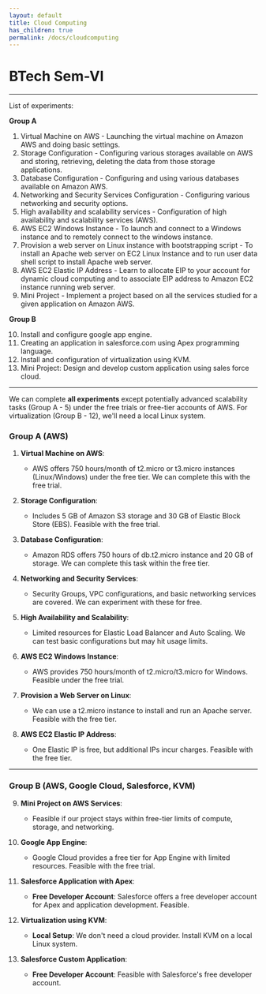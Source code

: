 ```yaml
---
layout: default
title: Cloud Computing
has_children: true
permalink: /docs/cloudcomputing
---
```



# BTech Sem-VI

---

List of experiments:

**Group A**

1. Virtual Machine on AWS - Launching the virtual machine on Amazon AWS and doing basic settings.
2. Storage Configuration - Configuring various storages available on AWS and storing, retrieving, deleting the data from those storage applications.
3. Database Configuration - Configuring and using various databases available on Amazon AWS.
4. Networking and Security Services Configuration - Configuring various networking and security options.
5. High availability and scalability services - Configuration of high availability and scalability services (AWS).
6. AWS EC2 Windows Instance - To launch and connect to a Windows instance and to remotely connect to the windows instance.
7. Provision a web server on Linux instance with bootstrapping script - To install an Apache web server on EC2 Linux Instance and to run user data shell script to install Apache web server.
8. AWS EC2 Elastic IP Address - Learn to allocate EIP to your account for dynamic cloud computing and to associate EIP address to Amazon EC2 instance running web server.
9. Mini Project - Implement a project based on all the services studied for a given application on Amazon AWS.

**Group B**

10. Install and configure google app engine.
11. Creating an application in salesforce.com using Apex programming language.
12. Install and configuration of virtualization using KVM.
13. Mini Project: Design and develop custom application using sales force cloud.

---

We can complete **all experiments** except potentially advanced scalability tasks (Group A - 5) under the free trials or free-tier accounts of AWS. For virtualization (Group B - 12), we'll need a local Linux system.

### Group A (AWS)

1. **Virtual Machine on AWS**:

   - AWS offers 750 hours/month of t2.micro or t3.micro instances (Linux/Windows) under the free tier. We can complete this with the free trial.

2. **Storage Configuration**:

   - Includes 5 GB of Amazon S3 storage and 30 GB of Elastic Block Store (EBS). Feasible with the free trial.

3. **Database Configuration**:

   - Amazon RDS offers 750 hours of db.t2.micro instance and 20 GB of storage. We can complete this task within the free tier.

4. **Networking and Security Services**:

   - Security Groups, VPC configurations, and basic networking services are covered. We can experiment with these for free.

5. **High Availability and Scalability**:

   - Limited resources for Elastic Load Balancer and Auto Scaling. We can test basic configurations but may hit usage limits.

6. **AWS EC2 Windows Instance**:

   - AWS provides 750 hours/month of t2.micro/t3.micro for Windows. Feasible under the free trial.

7. **Provision a Web Server on Linux**:

   - We can use a t2.micro instance to install and run an Apache server. Feasible with the free tier.

8. **AWS EC2 Elastic IP Address**:
   - One Elastic IP is free, but additional IPs incur charges. Feasible with the free tier.

---

### Group B (AWS, Google Cloud, Salesforce, KVM)

9. **Mini Project on AWS Services**:

   - Feasible if our project stays within free-tier limits of compute, storage, and networking.

10. **Google App Engine**:

    - Google Cloud provides a free tier for App Engine with limited resources. Feasible with the free trial.

11. **Salesforce Application with Apex**:

    - **Free Developer Account**: Salesforce offers a free developer account for Apex and application development. Feasible.

12. **Virtualization using KVM**:

    - **Local Setup**: We don't need a cloud provider. Install KVM on a local Linux system.

13. **Salesforce Custom Application**:
    - **Free Developer Account**: Feasible with Salesforce's free developer account.
